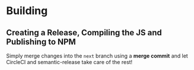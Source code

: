 # Building

## Creating a Release, Compiling the JS and Publishing to NPM

Simply merge changes into the `next` branch using a __merge commit__ and let CircleCI and semantic-release take care of the rest!
